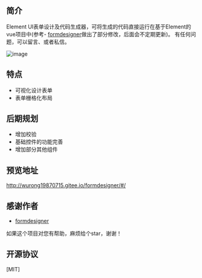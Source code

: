 ## 简介
Element UI表单设计及代码生成器，可将生成的代码直接运行在基于Element的vue项目中(参考- [formdesigner](https://gitee.com/mrhj/formdesigner)做出了部分修改，后面会不定期更新)。 有任何问题，可以留言、或者私信。

![image](https://gitee.com/wurong19870715/formDesigner/raw/master/public/img/snapshot.png)

## 特点
- 可视化设计表单
- 表单栅格化布局

## 后期规划
- 增加校验
- 基础控件的功能完善
- 增加部分其他组件
## 预览地址
  http://wurong19870715.gitee.io/formdesigner/#/
## 感谢作者
- [formdesigner](https://gitee.com/mrhj/formdesigner)

如果这个项目对您有帮助，麻烦给个star，谢谢！
## 开源协议
[MIT]
